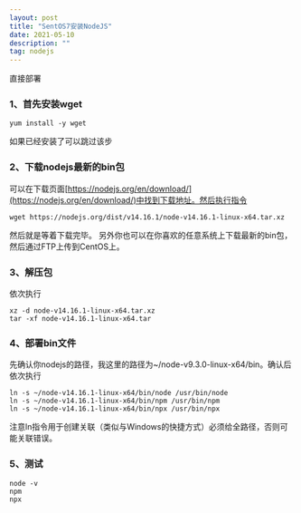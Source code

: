 ```yaml
---
layout: post
title: "SentOS7安装NodeJS"
date: 2021-05-10
description: ""
tag: nodejs
---
```


直接部署

### 1、首先安装wget
```
yum install -y wget
```

如果已经安装了可以跳过该步

### 2、下载nodejs最新的bin包
可以在下载页面[https://nodejs.org/en/download/](https://nodejs.org/en/download/)中找到下载地址。然后执行指令

```
wget https://nodejs.org/dist/v14.16.1/node-v14.16.1-linux-x64.tar.xz
```
然后就是等着下载完毕。
另外你也可以在你喜欢的任意系统上下载最新的bin包，然后通过FTP上传到CentOS上。

### 3、解压包
依次执行
```
xz -d node-v14.16.1-linux-x64.tar.xz
tar -xf node-v14.16.1-linux-x64.tar
```
### 4、部署bin文件
先确认你nodejs的路径，我这里的路径为~/node-v9.3.0-linux-x64/bin。确认后依次执行
```
ln -s ~/node-v14.16.1-linux-x64/bin/node /usr/bin/node
ln -s ~/node-v14.16.1-linux-x64/bin/npm /usr/bin/npm
ln -s ~/node-v14.16.1-linux-x64/bin/npx /usr/bin/npx
```
注意ln指令用于创建关联（类似与Windows的快捷方式）必须给全路径，否则可能关联错误。

### 5、测试
```
node -v
npm
npx
```
